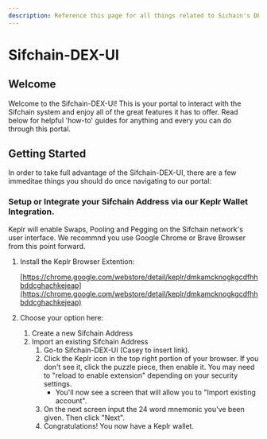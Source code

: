 ```yaml
---
description: Reference this page for all things related to Sichain's DEX UI.
---
```


# Sifchain-DEX-UI

## Welcome

Welcome to the Sifchain-DEX-UI! This is your portal to interact with the Sifchain system and enjoy all of the great features it has to offer. Read below for helpful 'how-to' guides for anything and every you can do through this portal. 

## Getting Started

In order to take full advantage of the Sifchain-DEX-UI, there are a few immeditae things you should do once navigating to our portal:

### Setup or Integrate your Sifchain Address via our Keplr Wallet Integration. 

Keplr will enable Swaps, Pooling and Pegging on the Sifchain network's user interface. We recommnd you use Google Chrome or Brave Browser from this point forward. 

1. Install the Keplr Browser Extention: 

   [https://chrome.google.com/webstore/detail/keplr/dmkamcknogkgcdfhhbddcghachkejeap](https://chrome.google.com/webstore/detail/keplr/dmkamcknogkgcdfhhbddcghachkejeap)

2. Choose your option here:
   1. Create a new Sifchain Address
   2. Import an existing Sifchain Address
      1. Go-to Sifchain-DEX-UI \(Casey to insert link\).
      2. Click the Keplr icon in the top right portion of your browser. If you don't see it, click the puzzle piece, then enable it. You may need to "reload to enable extension" depending on your security settings.
         * You'll now see a screen that will allow you to "Import existing account".
      3. On the next screen input the 24 word mnemonic you've been given. Then click "Next".
      4. Congratulations! You now have a Keplr wallet.

